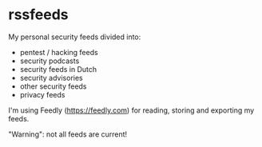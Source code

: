 # rssfeeds
My personal security feeds divided into:
* pentest / hacking feeds
* security podcasts
* security feeds in Dutch
* security advisories
* other security feeds
* privacy feeds

I'm using Feedly (https://feedly.com) for reading, storing and exporting my feeds.

"Warning": not all feeds are current!
